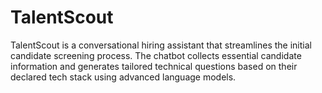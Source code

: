 # TalentScout
TalentScout is a conversational hiring assistant that streamlines the initial candidate screening process. The chatbot collects essential candidate information and generates tailored technical questions based on their declared tech stack using advanced language models.
